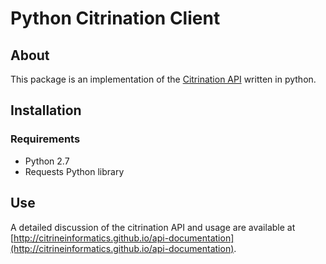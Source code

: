# Python Citrination Client

## About

This package is an implementation of the [Citrination API](http://citrineinformatics.github.io/api-documentation) written in python.

## Installation

### Requirements

* Python 2.7
* Requests Python library

## Use

A detailed discussion of the citrination API and usage are available at [http://citrineinformatics.github.io/api-documentation](http://citrineinformatics.github.io/api-documentation).
